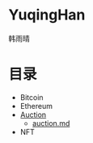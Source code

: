 # YuqingHan
韩雨晴

# 目录

- Bitcoin
- Ethereum
- [Auction](Auction)
    - [auction.md](Auction/Auction.md)
- NFT
